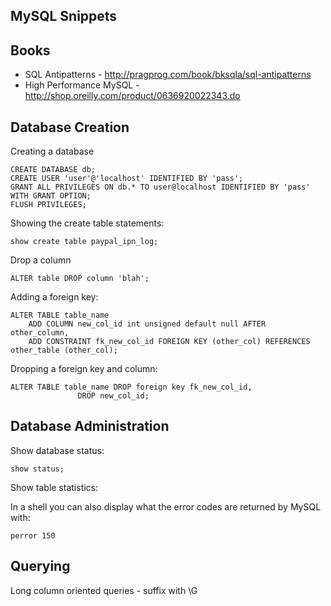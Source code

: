 MySQL Snippets 
--------------

Books
-----

* SQL Antipatterns - http://pragprog.com/book/bksqla/sql-antipatterns
* High Performance MySQL - http://shop.oreilly.com/product/0636920022343.do

Database Creation
-----------------

Creating a database

    CREATE DATABASE db;
    CREATE USER 'user'@'localhost' IDENTIFIED BY 'pass';
    GRANT ALL PRIVILEGES ON db.* TO user@localhost IDENTIFIED BY 'pass' WITH GRANT OPTION;
    FLUSH PRIVILEGES;

Showing the create table statements:

    show create table paypal_ipn_log;

Drop a column

    ALTER table DROP column 'blah';

Adding a foreign key:

    ALTER TABLE table_name 
	    ADD COLUMN new_col_id int unsigned default null AFTER other_column,
	    ADD CONSTRAINT fk_new_col_id FOREIGN KEY (other_col) REFERENCES other_table (other_col);

Dropping a foreign key and column:

    ALTER TABLE table_name DROP foreign key fk_new_col_id,
    			   DROP new_col_id;    			       
    
Database Administration
-----------------------

Show database status:
    
    show status;
    
Show table statistics:

In a shell you can also display what the error codes are returned by MySQL with:

	perror 150

Querying
--------

Long column oriented queries - suffix with \G

